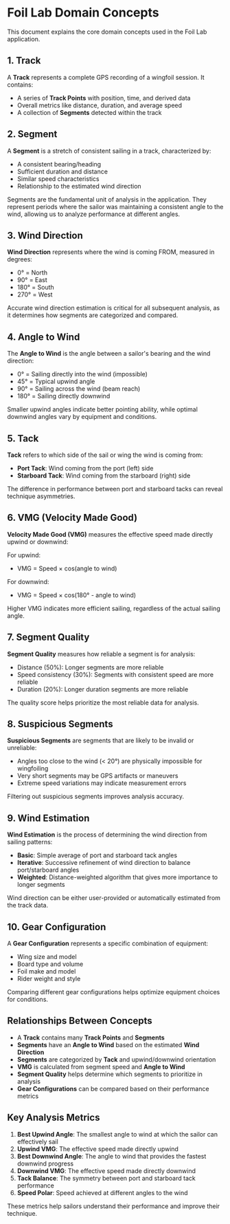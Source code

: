 # Foil Lab Domain Concepts

This document explains the core domain concepts used in the Foil Lab application.

## 1. Track

A **Track** represents a complete GPS recording of a wingfoil session. It contains:

- A series of **Track Points** with position, time, and derived data
- Overall metrics like distance, duration, and average speed
- A collection of **Segments** detected within the track

## 2. Segment

A **Segment** is a stretch of consistent sailing in a track, characterized by:

- A consistent bearing/heading
- Sufficient duration and distance
- Similar speed characteristics
- Relationship to the estimated wind direction

Segments are the fundamental unit of analysis in the application. They represent periods where the sailor was maintaining a consistent angle to the wind, allowing us to analyze performance at different angles.

## 3. Wind Direction

**Wind Direction** represents where the wind is coming FROM, measured in degrees:

- 0° = North
- 90° = East
- 180° = South
- 270° = West

Accurate wind direction estimation is critical for all subsequent analysis, as it determines how segments are categorized and compared.

## 4. Angle to Wind

The **Angle to Wind** is the angle between a sailor's bearing and the wind direction:

- 0° = Sailing directly into the wind (impossible)
- 45° = Typical upwind angle
- 90° = Sailing across the wind (beam reach)
- 180° = Sailing directly downwind

Smaller upwind angles indicate better pointing ability, while optimal downwind angles vary by equipment and conditions.

## 5. Tack

**Tack** refers to which side of the sail or wing the wind is coming from:

- **Port Tack**: Wind coming from the port (left) side
- **Starboard Tack**: Wind coming from the starboard (right) side

The difference in performance between port and starboard tacks can reveal technique asymmetries.

## 6. VMG (Velocity Made Good)

**Velocity Made Good (VMG)** measures the effective speed made directly upwind or downwind:

For upwind:
- VMG = Speed × cos(angle to wind)

For downwind:
- VMG = Speed × cos(180° - angle to wind)

Higher VMG indicates more efficient sailing, regardless of the actual sailing angle.

## 7. Segment Quality

**Segment Quality** measures how reliable a segment is for analysis:

- Distance (50%): Longer segments are more reliable
- Speed consistency (30%): Segments with consistent speed are more reliable
- Duration (20%): Longer duration segments are more reliable

The quality score helps prioritize the most reliable data for analysis.

## 8. Suspicious Segments

**Suspicious Segments** are segments that are likely to be invalid or unreliable:

- Angles too close to the wind (< 20°) are physically impossible for wingfoiling
- Very short segments may be GPS artifacts or maneuvers
- Extreme speed variations may indicate measurement errors

Filtering out suspicious segments improves analysis accuracy.

## 9. Wind Estimation

**Wind Estimation** is the process of determining the wind direction from sailing patterns:

- **Basic**: Simple average of port and starboard tack angles
- **Iterative**: Successive refinement of wind direction to balance port/starboard angles
- **Weighted**: Distance-weighted algorithm that gives more importance to longer segments

Wind direction can be either user-provided or automatically estimated from the track data.

## 10. Gear Configuration

A **Gear Configuration** represents a specific combination of equipment:

- Wing size and model
- Board type and volume
- Foil make and model
- Rider weight and style

Comparing different gear configurations helps optimize equipment choices for conditions.

## Relationships Between Concepts

- A **Track** contains many **Track Points** and **Segments**
- **Segments** have an **Angle to Wind** based on the estimated **Wind Direction**
- **Segments** are categorized by **Tack** and upwind/downwind orientation
- **VMG** is calculated from segment speed and **Angle to Wind**
- **Segment Quality** helps determine which segments to prioritize in analysis
- **Gear Configurations** can be compared based on their performance metrics

## Key Analysis Metrics

1. **Best Upwind Angle**: The smallest angle to wind at which the sailor can effectively sail
2. **Upwind VMG**: The effective speed made directly upwind
3. **Best Downwind Angle**: The angle to wind that provides the fastest downwind progress
4. **Downwind VMG**: The effective speed made directly downwind
5. **Tack Balance**: The symmetry between port and starboard tack performance
6. **Speed Polar**: Speed achieved at different angles to the wind

These metrics help sailors understand their performance and improve their technique.